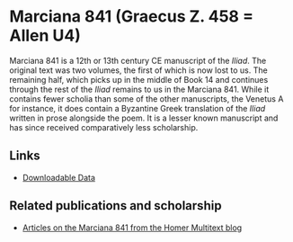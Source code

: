 # Marciana 841 (Graecus Z. 458 = Allen U4) #

Marciana 841 is a 12th or 13th century CE manuscript of the *Iliad*. The original text was two volumes, the first of which is now lost to us. The remaining half, which picks up in the middle of Book 14 and continues through the rest of the *Iliad* remains to us in the Marciana 841. While it contains fewer scholia than some of the other manuscripts, the Venetus A for instance, it does contain a Byzantine Greek translation of the *Iliad* written in prose alongside the poem. It is a lesser known manuscript and has since received comparatively less scholarship.

## Links ##

- [Downloadable Data][2]

## Related publications and scholarship ##
- [Articles on the Marciana 841 from the Homer Multitext blog](http://homermultitext.blogspot.com/search/label/Marciana%20841)

[1]: http://www.homermultitext.org/hmt-digital/mss

[2]: http://www.homermultitext.org/hmt-image-archive.html